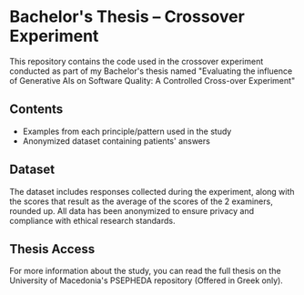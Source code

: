 # Bachelor's Thesis – Crossover Experiment

This repository contains the code used in the crossover experiment conducted as part of my Bachelor's thesis named "Evaluating the influence of Generative AIs on Software Quality: A Controlled Cross-over Experiment"

## Contents

- Examples from each principle/pattern used in the study
- Anonymized dataset containing patients' answers

## Dataset

The dataset includes responses collected during the experiment, along with the scores that result as the average of the scores of the 2 examiners, rounded up. All data has been anonymized to ensure privacy and compliance with ethical research standards.

## Thesis Access

For more information about the study, you can read the full thesis on the University of Macedonia's PSEPHEDA repository (Offered in Greek only).

